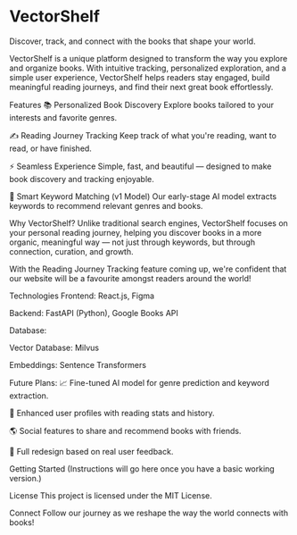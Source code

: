 # VectorShelf

Discover, track, and connect with the books that shape your world.

VectorShelf is a unique platform designed to transform the way you explore and organize books. With intuitive tracking, personalized exploration, and a simple user experience, VectorShelf helps readers stay engaged, build meaningful reading journeys, and find their next great book effortlessly.

Features
📚 Personalized Book Discovery
Explore books tailored to your interests and favorite genres.

✍️ Reading Journey Tracking
Keep track of what you're reading, want to read, or have finished.

⚡ Seamless Experience
Simple, fast, and beautiful — designed to make book discovery and tracking enjoyable.

🧠 Smart Keyword Matching (v1 Model)
Our early-stage AI model extracts keywords to recommend relevant genres and books.

Why VectorShelf?
Unlike traditional search engines, VectorShelf focuses on your personal reading journey, helping you discover books in a more organic, meaningful way — not just through keywords, but through connection, curation, and growth.

With the Reading Journey Tracking feature coming up, we're confident that our website will be a favourite amongst readers around the world!

Technologies
Frontend: React.js, Figma

Backend: FastAPI (Python), Google Books API

Database: 

Vector Database: Milvus

Embeddings: Sentence Transformers

Future Plans:
📈 Fine-tuned AI model for genre prediction and keyword extraction.

🧩 Enhanced user profiles with reading stats and history.

🌎 Social features to share and recommend books with friends.

🎨 Full redesign based on real user feedback.

Getting Started
(Instructions will go here once you have a basic working version.)

License
This project is licensed under the MIT License.

Connect
Follow our journey as we reshape the way the world connects with books!